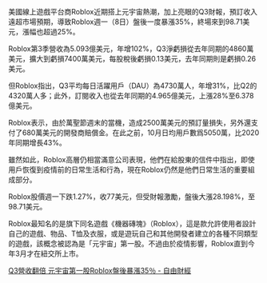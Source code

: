 美國線上遊戲平台商Roblox近期搭上元宇宙熱潮，加上亮眼的Q3財報，預訂收入遠超市場預期，導致Roblox週一（8日）盤後一度暴漲35%，終場來到98.71美元，漲幅也超過25%。

Roblox第3季營收為5.093億美元，年增102%，Q3淨虧損從去年同期的4860萬美元，擴大到虧損7400萬美元，每股稅後虧損0.13美元，去年同期則是虧損0.26美元。

但Roblox指出，Q3平均每日活躍用戶（DAU）為4730萬人，年增31%，比Q2的4320萬人多；此外，訂閱收入也從去年同期的4.965億美元，上漲28%至6.378億美元。

Roblox表示，由於萬聖節週末的當機，造成2500萬美元的預訂量損失，另外還支付了680萬美元的開發商賠償金。在此之前，10月日均用戶數爲5050萬，比2020年同期增長43%。

雖然如此，Roblox高層仍相當滿意公司表現，他們在給股東的信件中指出，即使用戶恢復到疫情前的日常生活和行為，現在Roblox仍然是他們日常生活的重要組成部分。

Roblox股價週一下跌1.27%，收77美元，但受財報激勵，盤後大漲28.198%，至98.71美元。

Roblox最知名的是旗下同名遊戲《機器磚塊》（Roblox），這是款允許使用者設計自己的遊戲、物品、T恤及衣服，或是遊玩自己和其他開發者建立的各種不同類型的遊戲，該概念被認為是「元宇宙」第一股。不過由於疫情影響，Roblox直到今年3月才在紐交所上市。

[Q3營收翻倍 元宇宙第一股Roblox盤後暴漲35％ - 自由財經](https://ec.ltn.com.tw/article/breakingnews/3730894) 